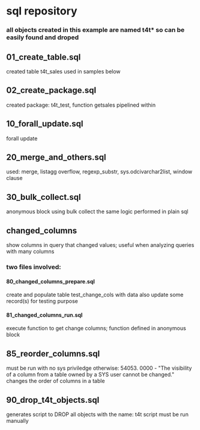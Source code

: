 # sql repository

### all objects created in this example are named t4t* so can be easily found and droped

## 01_create_table.sql
created table t4t_sales used in samples below

## 02_create_package.sql
created package: t4t_test, function getsales pipelined within

## 10_forall_update.sql
forall update

## 20_merge_and_others.sql
used: merge, listagg overflow, regexp_substr, sys.odcivarchar2list, window clause

## 30_bulk_collect.sql
anonymous block using bulk collect
the same logic performed in plain sql

## changed_columns
show columns in query that changed values; useful when analyzing queries with many columns
### two files involved:
#### 80_changed_columns_prepare.sql
create and populate table test_change_cols with data
also update some record(s) for testing purpose
#### 81_changed_columns_run.sql
execute function to get change columns; function defined in anonymous block

## 85_reorder_columns.sql
must be run with no sys priviledge otherwise: 54053. 0000 -  "The visibility of a column from a table owned by a SYS user cannot be changed."
changes the order of columns in a table

## 90_drop_t4t_objects.sql
generates script to DROP all objects with the name: t4t
script must be run manually
